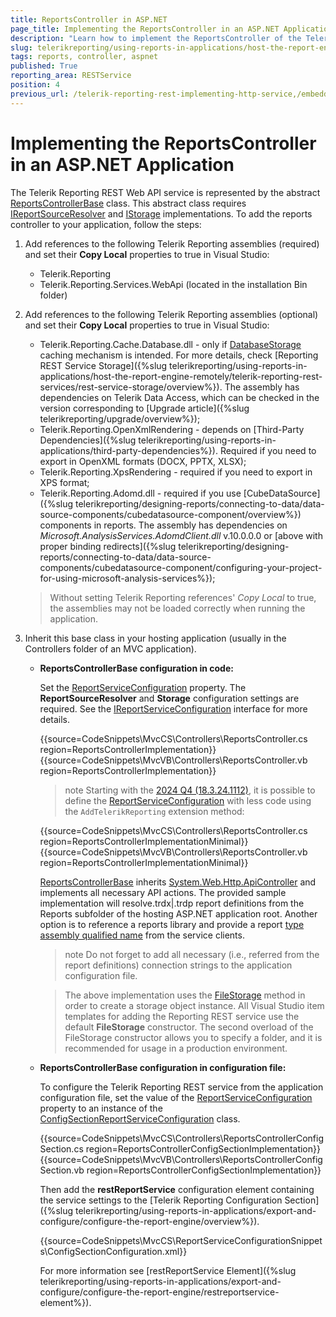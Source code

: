 ```yaml
---
title: ReportsController in ASP.NET
page_title: Implementing the ReportsController in an ASP.NET Application Explained
description: "Learn how to implement the ReportsController of the Telerik Reporting REST Service in an ASP.NET application."
slug: telerikreporting/using-reports-in-applications/host-the-report-engine-remotely/telerik-reporting-rest-services/asp.net-web-api-implementation/how-to-implement-the-reportscontroller-in-an-application
tags: reports, controller, aspnet
published: True
reporting_area: RESTService
position: 4
previous_url: /telerik-reporting-rest-implementing-http-service,/embedding-reports/host-the-report-engine-remotely/telerik-reporting-rest-services/asp.net-web-api-implementation/how-to-implement-the-reportscontroller-in-an-application
---
```


# Implementing the ReportsController in an ASP.NET Application

The Telerik Reporting REST Web API service is represented by the abstract [ReportsControllerBase](/api/Telerik.Reporting.Services.WebApi.ReportsControllerBase) class. This abstract class requires  [IReportSourceResolver](/api/Telerik.Reporting.Services.IReportSourceResolver) and [IStorage](/api/Telerik.Reporting.Cache.Interfaces.IStorage) implementations. To add the reports controller to your application, follow the steps:

1. Add references to the following Telerik Reporting assemblies (required) and set their __Copy Local__ properties to true in Visual Studio:

	+ Telerik.Reporting
	+ Telerik.Reporting.Services.WebApi (located in the installation Bin folder)

1. Add references to the following Telerik Reporting assemblies (optional) and set their __Copy Local__ properties to true in Visual Studio:

	+ Telerik.Reporting.Cache.Database.dll - only if [DatabaseStorage](/api/Telerik.Reporting.Cache.Database.DatabaseStorage) caching mechanism is intended. For more details, check [Reporting REST Service Storage]({%slug telerikreporting/using-reports-in-applications/host-the-report-engine-remotely/telerik-reporting-rest-services/rest-service-storage/overview%}). The assembly has dependencies on Telerik Data Access, which can be checked in the version corresponding to [Upgrade article]({%slug telerikreporting/upgrade/overview%});
	+ Telerik.Reporting.OpenXmlRendering - depends on [Third-Party Dependencies]({%slug telerikreporting/using-reports-in-applications/third-party-dependencies%}). Required if you need to export in OpenXML formats (DOCX, PPTX, XLSX);
	+ Telerik.Reporting.XpsRendering - required if you need to export in XPS format;
	+ Telerik.Reporting.Adomd.dll - required if you use [CubeDataSource]({%slug telerikreporting/designing-reports/connecting-to-data/data-source-components/cubedatasource-component/overview%}) components in reports. The assembly has dependencies on *Microsoft.AnalysisServices.AdomdClient.dll* v.10.0.0.0 or [above with proper binding redirects]({%slug telerikreporting/designing-reports/connecting-to-data/data-source-components/cubedatasource-component/configuring-your-project-for-using-microsoft-analysis-services%});

	>Without setting Telerik Reporting references' _Copy Local_ to true, the assemblies may not be loaded correctly when running the application.

1. Inherit this base class in your hosting application (usually in the Controllers folder of an MVC application).

	+ __ReportsControllerBase configuration in code:__

		Set the [ReportServiceConfiguration](/api/Telerik.Reporting.Services.WebApi.ReportsControllerBase#Telerik_Reporting_Services_WebApi_ReportsControllerBase_ReportServiceConfiguration) property. The __ReportSourceResolver__ and __Storage__ configuration settings are required. See the [IReportServiceConfiguration](/api/Telerik.Reporting.Services.IReportServiceConfiguration) interface for more details.

		{{source=CodeSnippets\MvcCS\Controllers\ReportsController.cs region=ReportsControllerImplementation}}
		{{source=CodeSnippets\MvcVB\Controllers\ReportsController.vb region=ReportsControllerImplementation}}
		
		>note Starting with the [2024 Q4 (18.3.24.1112)](https://www.telerik.com/support/whats-new/reporting/release-history/progress-telerik-reporting-2024-q4-18-3-24-1112), it is possible to define the [ReportServiceConfiguration](/api/Telerik.Reporting.Services.WebApi.ReportsControllerBase#Telerik_Reporting_Services_WebApi_ReportsControllerBase_ReportServiceConfiguration) with less code using the `AddTelerikReporting` extension method:
		
		{{source=CodeSnippets\MvcCS\Controllers\ReportsController.cs region=ReportsControllerImplementationMinimal}}
		{{source=CodeSnippets\MvcVB\Controllers\ReportsController.vb region=ReportsControllerImplementationMinimal}}

		[ReportsControllerBase](/api/Telerik.Reporting.Services.WebApi.ReportsControllerBase) inherits [System.Web.Http.ApiController](https://learn.microsoft.com/en-us/dotnet/api/system.web.http.apicontroller?view=aspnet-webapi-5.2) and implements all necessary API actions. The provided sample implementation will resolve.trdx|.trdp report definitions from the Reports subfolder of the hosting ASP.NET application root. Another option is to reference a reports library and provide a report [type assembly qualified name](https://learn.microsoft.com/en-us/dotnet/api/system.type.assemblyqualifiedname?view=net-7.0) from the service clients.

		>note Do not forget to add all necessary (i.e., referred from the report definitions) connection strings to the application configuration file.

		>The above implementation uses the [FileStorage](/api/Telerik.Reporting.Cache.File.FileStorage) method in order to create a storage object instance. All Visual Studio item templates for adding the Reporting REST service use the default __FileStorage__ constructor. The second overload of the FileStorage constructor allows you to specify a folder, and it is recommended for usage in a production environment.

	+ __ReportsControllerBase configuration in configuration file:__

		To configure the Telerik Reporting REST service from the application configuration file, set the value of the [ReportServiceConfiguration](/api/Telerik.Reporting.Services.WebApi.ReportsControllerBase#Telerik_Reporting_Services_WebApi_ReportsControllerBase_ReportServiceConfiguration) property to an instance of the [ConfigSectionReportServiceConfiguration](/api/Telerik.Reporting.Services.ConfigSectionReportServiceConfiguration) class.

		{{source=CodeSnippets\MvcCS\Controllers\ReportsControllerConfigSection.cs region=ReportsControllerConfigSectionImplementation}}
		{{source=CodeSnippets\MvcVB\Controllers\ReportsControllerConfigSection.vb region=ReportsControllerConfigSectionImplementation}}

		Then add the __restReportService__ configuration element containing the service settings to the [Telerik Reporting Configuration Section]({%slug telerikreporting/using-reports-in-applications/export-and-configure/configure-the-report-engine/overview%}).

		{{source=CodeSnippets\MvcCS\ReportServiceConfigurationSnippets\ConfigSectionConfiguration.xml}}

		For more information see [restReportService Element]({%slug telerikreporting/using-reports-in-applications/export-and-configure/configure-the-report-engine/restreportservice-element%}).
